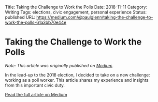 Title: Taking the Challenge to Work the Polls
Date: 2018-11-11
Category: Writing
Tags: elections, civic engagement, personal experience
Status: published
URL: https://medium.com/@paulglenn/taking-the-challenge-to-work-the-polls-61a3bb70e44e

# Taking the Challenge to Work the Polls

*Note: This article was originally published on [Medium](https://medium.com/@paulglenn/taking-the-challenge-to-work-the-polls-61a3bb70e44e).*

In the lead-up to the 2018 election, I decided to take on a new challenge: working as a poll worker. This article shares my experience and insights from this important civic duty.

[Read the full article on Medium](https://medium.com/@paulglenn/taking-the-challenge-to-work-the-polls-61a3bb70e44e) 